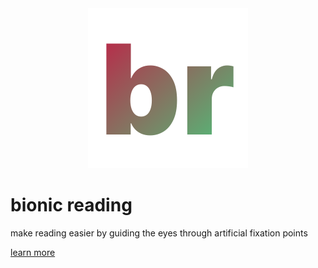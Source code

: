 <div align=center><img src="src/assets/br.svg" alt="logo"></div>

# bionic reading

make reading easier by guiding the eyes through artificial fixation points

[learn more](https://www.howtogeek.com/807981/what-is-bionic-reading-and-how-do-you-use-it/)
